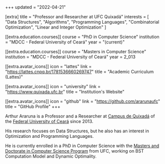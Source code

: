 +++
updated = "2022-04-21"

[extra]
title = "Professor and Researcher at UFC Quixadá"
interests = [
  "Data Structures",
  "Algorithms",
  "Programming Languages",
  "Combinatorial Optimization",
  "Linear and Integer Optimization"
]

[[extra.education.courses]]
course = "PhD in Computer Science"
institution = "MDCC - Federal University of Ceará"
year = "(current)"

[[extra.education.courses]]
course = "Masters in Computer Science"
institution = "MDCC - Federal University of Ceará"
year = 2_013

  [[extra.avatar_icons]]
  icon = "lattes"
  link = "https://lattes.cnpq.br/1781536660269747"
  title = "Academic Curriculum (Lattes)"

  [[extra.avatar_icons]]
  icon = "university"
  link = "https://www.quixada.ufc.br"
  title = "Institution's Website"

  [[extra.avatar_icons]]
  icon = "github"
  link = "https://github.com/ararunaufc"
  title = "GitHub Profile"
+++

Arthur Araruna is a Professor and a Researcher at [Campus de Quixadá](https://www.quixada.ufc.br) of the [Federal University of Ceará](https://www.ufc.br) since 2013.

His research focuses on Data Structures, but he also has an interest in Optimization and Programming Languages.

He is currently enrolled in a PhD in Computer Science with the [Masters and Doctorate in Computer Science Program](http://www.mdcc.ufc.br) from UFC, working on BST Computation Model and Dynamic Optimality.